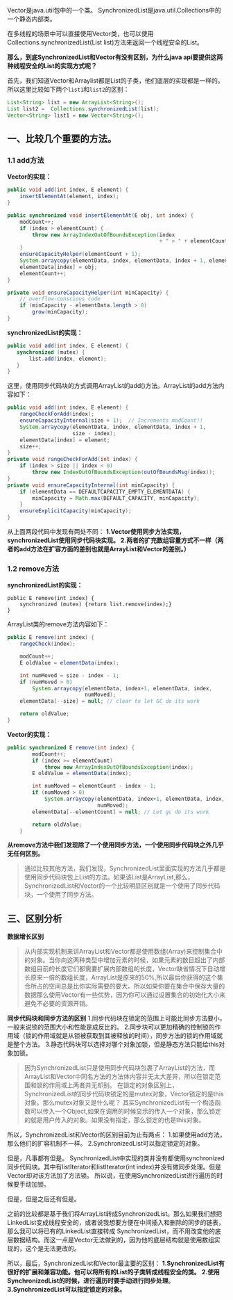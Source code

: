 Vector是java.util包中的一个类。 SynchronizedList是java.util.Collections中的一个静态内部类。

在多线程的场景中可以直接使用Vector类，也可以使用Collections.synchronizedList(List list)方法来返回一个线程安全的List。

**那么，到底SynchronizedList和Vector有没有区别，为什么java api要提供这两种线程安全的List的实现方式呢？**

首先，我们知道Vector和Arraylist都是List的子类，他们底层的实现都是一样的。所以这里比较如下两个`list1`和`list2`的区别：

```java
List<String> list = new ArrayList<String>();
List list2 =  Collections.synchronizedList(list);
Vector<String> list1 = new Vector<String>();
```

## 一、比较几个重要的方法。

### 1.1 add方法

**Vector的实现：**

```java
public void add(int index, E element) {
    insertElementAt(element, index);
}

public synchronized void insertElementAt(E obj, int index) {
    modCount++;
    if (index > elementCount) {
        throw new ArrayIndexOutOfBoundsException(index
                                                 + " > " + elementCount);
    }
    ensureCapacityHelper(elementCount + 1);
    System.arraycopy(elementData, index, elementData, index + 1, elementCount - index);
    elementData[index] = obj;
    elementCount++;
}

private void ensureCapacityHelper(int minCapacity) {
    // overflow-conscious code
    if (minCapacity - elementData.length > 0)
        grow(minCapacity);
}
```

**synchronizedList的实现：**

```java
public void add(int index, E element) {
   synchronized (mutex) {
       list.add(index, element);
   }
}
```

这里，使用同步代码块的方式调用ArrayList的add()方法。ArrayList的add方法内容如下：

```java
public void add(int index, E element) {
    rangeCheckForAdd(index);
    ensureCapacityInternal(size + 1);  // Increments modCount!!
    System.arraycopy(elementData, index, elementData, index + 1,
                     size - index);
    elementData[index] = element;
    size++;
}
private void rangeCheckForAdd(int index) {
    if (index > size || index < 0)
        throw new IndexOutOfBoundsException(outOfBoundsMsg(index));
}
private void ensureCapacityInternal(int minCapacity) {
    if (elementData == DEFAULTCAPACITY_EMPTY_ELEMENTDATA) {
        minCapacity = Math.max(DEFAULT_CAPACITY, minCapacity);
    }
    ensureExplicitCapacity(minCapacity);
}
```

从上面两段代码中发现有两处不同： **1.Vector使用同步方法实现，synchronizedList使用同步代码块实现。 2.两者的扩充数组容量方式不一样（两者的add方法在扩容方面的差别也就是ArrayList和Vector的差别。）**

### 1.2 remove方法

**synchronizedList的实现：**

```
public E remove(int index) {
    synchronized (mutex) {return list.remove(index);}
}
```

ArrayList类的remove方法内容如下：

```java
public E remove(int index) {
    rangeCheck(index);

    modCount++;
    E oldValue = elementData(index);

    int numMoved = size - index - 1;
    if (numMoved > 0)
        System.arraycopy(elementData, index+1, elementData, index,
                         numMoved);
    elementData[--size] = null; // clear to let GC do its work

    return oldValue;
}
```

**Vector的实现：**

```java
public synchronized E remove(int index) {
        modCount++;
        if (index >= elementCount)
            throw new ArrayIndexOutOfBoundsException(index);
        E oldValue = elementData(index);

        int numMoved = elementCount - index - 1;
        if (numMoved > 0)
            System.arraycopy(elementData, index+1, elementData, index,
                             numMoved);
        elementData[--elementCount] = null; // Let gc do its work

        return oldValue;
    }
```

**从remove方法中我们发现除了一个使用同步方法，一个使用同步代码块之外几乎无任何区别。**

> 通过比较其他方法，我们发现，SynchronizedList里面实现的方法几乎都是使用同步代码块包上List的方法。如果该List是ArrayList,那么，SynchronizedList和Vector的一个比较明显区别就是一个使用了同步代码块，一个使用了同步方法。

## 三、区别分析

**数据增长区别**

> 从内部实现机制来讲ArrayList和Vector都是使用数组(Array)来控制集合中的对象。当你向这两种类型中增加元素的时候，如果元素的数目超出了内部数组目前的长度它们都需要扩展内部数组的长度，Vector缺省情况下自动增长原来一倍的数组长度，ArrayList是原来的50%,所以最后你获得的这个集合所占的空间总是比你实际需要的要大。所以如果你要在集合中保存大量的数据那么使用Vector有一些优势，因为你可以通过设置集合的初始化大小来避免不必要的资源开销。

**同步代码块和同步方法的区别** 1.同步代码块在锁定的范围上可能比同步方法要小，一般来说锁的范围大小和性能是成反比的。 2.同步块可以更加精确的控制锁的作用域（锁的作用域就是从锁被获取到其被释放的时间），同步方法的锁的作用域就是整个方法。 3.静态代码块可以选择对哪个对象加锁，但是静态方法只能给this对象加锁。

> 因为SynchronizedList只是使用同步代码块包裹了ArrayList的方法，而ArrayList和Vector中同名方法的方法体内容并无太大差异，所以在锁定范围和锁的作用域上两者并无却别。 在锁定的对象区别上，SynchronizedList的同步代码块锁定的是mutex对象，Vector锁定的是this对象。那么mutex对象又是什么呢？ 其实SynchronizedList有一个构造函数可以传入一个Object,如果在调用的时候显示的传入一个对象，那么锁定的就是用户传入的对象。如果没有指定，那么锁定的也是this对象。

所以，SynchronizedList和Vector的区别目前为止有两点： 1.如果使用add方法，那么他们的扩容机制不一样。 2.SynchronizedList可以指定锁定的对象。

但是，凡事都有但是。 SynchronizedList中实现的类并没有都使用synchronized同步代码块。其中有listIterator和listIterator(int index)并没有做同步处理。但是Vector却对该方法加了方法锁。 所以说，在使用SynchronizedList进行遍历的时候要手动加锁。

但是，但是之后还有但是。

之前的比较都是基于我们将ArrayList转成SynchronizedList。那么如果我们想把LinkedList变成线程安全的，或者说我想要方便在中间插入和删除的同步的链表，那么我可以将已有的LinkedList直接转成 SynchronizedList，而不用改变他的底层数据结构。而这一点是Vector无法做到的，因为他的底层结构就是使用数组实现的，这个是无法更改的。

所以，最后，SynchronizedList和Vector最主要的区别： **1.SynchronizedList有很好的扩展和兼容功能。他可以将所有的List的子类转成线程安全的类。** **2.使用SynchronizedList的时候，进行遍历时要手动进行同步处理**。 **3.SynchronizedList可以指定锁定的对象。**